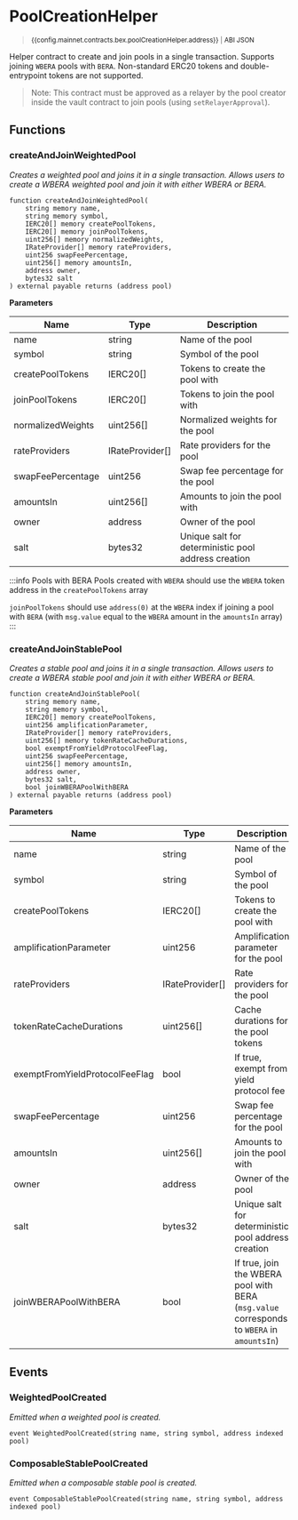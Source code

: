 <script setup>
  import config from '@berachain/config/constants.json';
</script>

# PoolCreationHelper

> <small><a target="_blank" :href="config.mainnet.dapps.berascan.url + 'address/' + config.mainnet.contracts.bex.poolCreationHelper.address">{{config.mainnet.contracts.bex.poolCreationHelper.address}}</a><span v-if="config.mainnet.contracts.bex.poolCreationHelper.abi">&nbsp;|&nbsp;<a target="_blank" :href="config.mainnet.contracts.bex.poolCreationHelper.abi">ABI JSON</a></span></small>

Helper contract to create and join pools in a single transaction. Supports joining `WBERA` pools with `BERA`. Non-standard ERC20 tokens and double-entrypoint tokens are not supported.

> Note: This contract must be approved as a relayer by the pool creator inside the vault contract to join pools (using `setRelayerApproval`).

## Functions

### createAndJoinWeightedPool

_Creates a weighted pool and joins it in a single transaction. Allows users to create a WBERA weighted pool and join it with either WBERA or BERA._

```solidity
function createAndJoinWeightedPool(
    string memory name,
    string memory symbol,
    IERC20[] memory createPoolTokens,
    IERC20[] memory joinPoolTokens,
    uint256[] memory normalizedWeights,
    IRateProvider[] memory rateProviders,
    uint256 swapFeePercentage,
    uint256[] memory amountsIn,
    address owner,
    bytes32 salt
) external payable returns (address pool)
```

**Parameters**

| Name              | Type            | Description                                         |
| ----------------- | --------------- | --------------------------------------------------- |
| name              | string          | Name of the pool                                    |
| symbol            | string          | Symbol of the pool                                  |
| createPoolTokens  | IERC20[]        | Tokens to create the pool with                      |
| joinPoolTokens    | IERC20[]        | Tokens to join the pool with                        |
| normalizedWeights | uint256[]       | Normalized weights for the pool                     |
| rateProviders     | IRateProvider[] | Rate providers for the pool                         |
| swapFeePercentage | uint256         | Swap fee percentage for the pool                    |
| amountsIn         | uint256[]       | Amounts to join the pool with                       |
| owner             | address         | Owner of the pool                                   |
| salt              | bytes32         | Unique salt for deterministic pool address creation |

:::info Pools with BERA
Pools created with `WBERA` should use the `WBERA` token address in the `createPoolTokens` array

`joinPoolTokens` should use `address(0)` at the `WBERA` index if joining a pool with `BERA` (with `msg.value` equal to the `WBERA` amount in the `amountsIn` array)
:::

### createAndJoinStablePool

_Creates a stable pool and joins it in a single transaction. Allows users to create a WBERA stable pool and join it with either WBERA or BERA._

```solidity
function createAndJoinStablePool(
    string memory name,
    string memory symbol,
    IERC20[] memory createPoolTokens,
    uint256 amplificationParameter,
    IRateProvider[] memory rateProviders,
    uint256[] memory tokenRateCacheDurations,
    bool exemptFromYieldProtocolFeeFlag,
    uint256 swapFeePercentage,
    uint256[] memory amountsIn,
    address owner,
    bytes32 salt,
    bool joinWBERAPoolWithBERA
) external payable returns (address pool)
```

**Parameters**

| Name                           | Type            | Description                                                                                |
| ------------------------------ | --------------- | ------------------------------------------------------------------------------------------ |
| name                           | string          | Name of the pool                                                                           |
| symbol                         | string          | Symbol of the pool                                                                         |
| createPoolTokens               | IERC20[]        | Tokens to create the pool with                                                             |
| amplificationParameter         | uint256         | Amplification parameter for the pool                                                       |
| rateProviders                  | IRateProvider[] | Rate providers for the pool                                                                |
| tokenRateCacheDurations        | uint256[]       | Cache durations for the pool tokens                                                        |
| exemptFromYieldProtocolFeeFlag | bool            | If true, exempt from yield protocol fee                                                    |
| swapFeePercentage              | uint256         | Swap fee percentage for the pool                                                           |
| amountsIn                      | uint256[]       | Amounts to join the pool with                                                              |
| owner                          | address         | Owner of the pool                                                                          |
| salt                           | bytes32         | Unique salt for deterministic pool address creation                                        |
| joinWBERAPoolWithBERA          | bool            | If true, join the WBERA pool with BERA (`msg.value` corresponds to `WBERA` in `amountsIn`) |

## Events

### WeightedPoolCreated

_Emitted when a weighted pool is created._

```solidity
event WeightedPoolCreated(string name, string symbol, address indexed pool)
```

### ComposableStablePoolCreated

_Emitted when a composable stable pool is created._

```solidity
event ComposableStablePoolCreated(string name, string symbol, address indexed pool)
```

